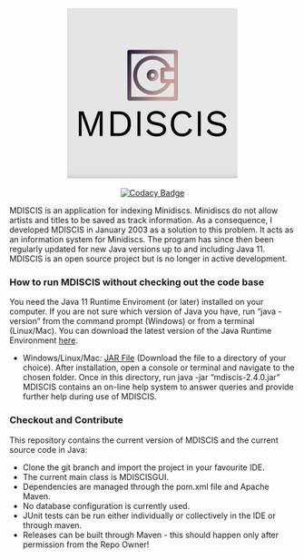 <p align="center">
<img src="https://github.com/daveajlee/daveajlee.github.io/blob/master/common/assets/img/portfolio/mdisic-logo-white.png" alt="MDISCIS" width="300" height="300">
</p>

<p align=center><a href="https://app.codacy.com/manual/dave_33/mdiscis?utm_source=github.com&utm_medium=referral&utm_content=daveajlee/mdiscis&utm_campaign=Badge_Grade_Dashboard"><img src="https://api.codacy.com/project/badge/Grade/08a75b0abb064c78863218778917c385" alt="Codacy Badge"> </a>
</p>

MDISCIS is an application for indexing Minidiscs. Minidiscs do not allow artists and titles to be saved as track information. As a consequence, I developed MDISCIS in January 2003 as a solution to this problem. It acts as an information system for Minidiscs. The program has since then been regularly updated for new Java versions up to and including Java 11. MDISCIS is an open source project but is no longer in active development.

### How to run MDISCIS without checking out the code base ###

You need the Java 11 Runtime Enviroment (or later) installed on your computer. If you are not sure which version of Java you have, run “java -version” from the command prompt (Windows) or from a terminal (Linux/Mac). You can download the latest version of the Java Runtime Environment <a href="http://java.sun.com/">here</a>.

*   Windows/Linux/Mac: <a href="https://github.com/daveajlee/mdiscis/packages/829607)">JAR File</a> (Download the file to a directory of your choice). After installation, open a console or terminal and navigate to the chosen folder. Once in this directory, run java -jar “mdiscis-2.4.0.jar”  MDISCIS contains an on-line help system to answer queries and provide further help during use of MDISCIS.

### Checkout and Contribute ###

This repository contains the current version of MDISCIS and the current source code in Java:

*   Clone the git branch and import the project in your favourite IDE.
*   The current main class is MDISCISGUI.
*   Dependencies are managed through the pom.xml file and Apache Maven.
*   No database configuration is currently used.
*   JUnit tests can be run either individually or collectively in the IDE or through maven.
*   Releases can be built through Maven - this should happen only after permission from the Repo Owner!
